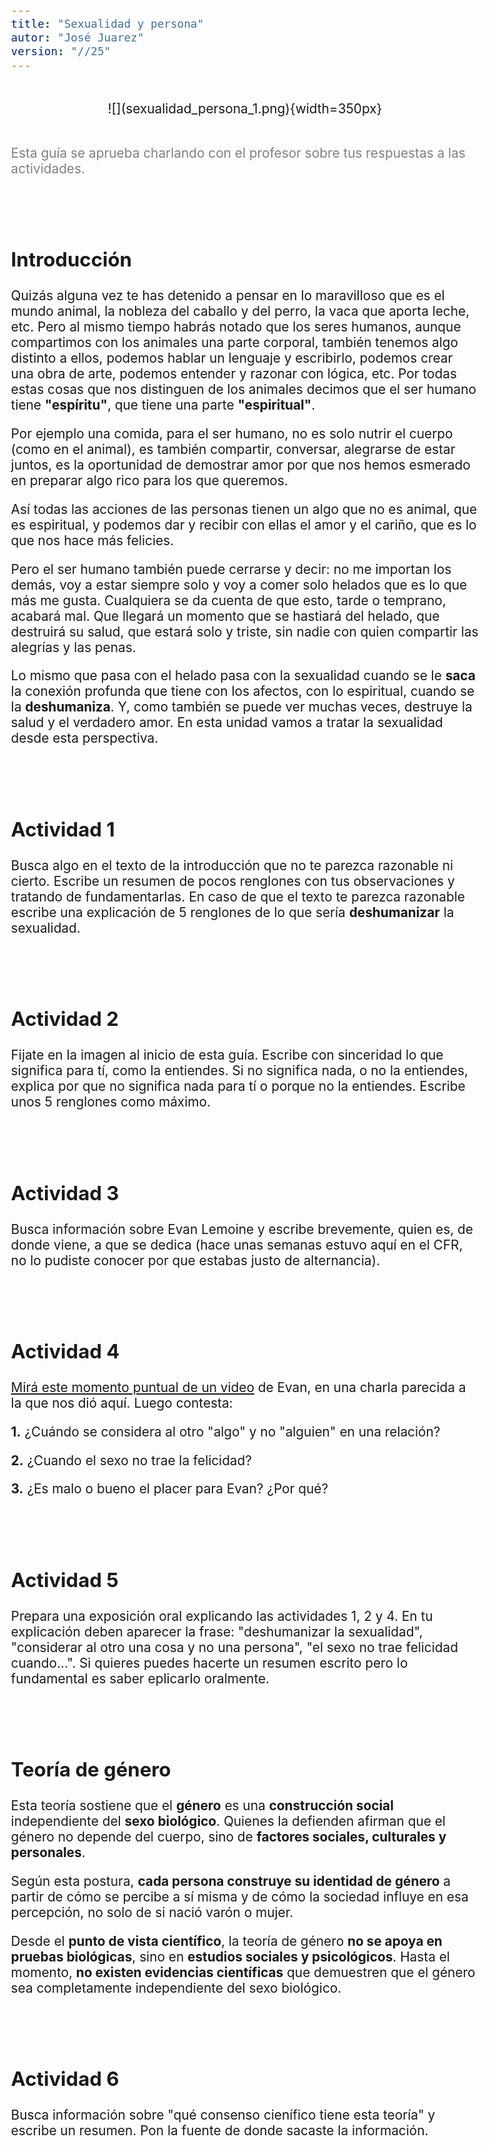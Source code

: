 ```yaml
---
title: "Sexualidad y persona"
autor: "José Juarez"
version: "//25"
---
```


<span hidden>Local path of the file: "H:/cfr/sad4/"</span>
<span hidden>Local path of images: "H:/cfr/sad4/_i/"</span>

<!-- Image -->
<br>
   <center>![](sexualidad_persona_1.png){width=350px}</center>
   <center>
      <span class="grey3 size70"></span>
      <span class="grey3 size50"></span>
   </center>
<br>



<!-- *** GUIDE START *** -->


<span class="grey3">Esta guía se aprueba charlando con el profesor sobre tus respuestas a las actividades.</span>


<br><br>


## Introducción

Quizás alguna vez te has detenido a pensar en lo maravilloso que es el mundo animal, la nobleza del caballo y del perro, la vaca que aporta leche, etc. Pero al mismo tiempo habrás notado que los seres humanos, aunque compartimos con los animales una parte corporal, también tenemos algo distinto a ellos, podemos hablar un lenguaje y escribirlo, podemos crear una obra de arte, podemos entender y razonar con lógica, etc. Por todas estas cosas que nos distinguen de los animales decimos que el ser humano tiene **"espíritu"**, que tiene una parte **"espiritual"**.

Por ejemplo una comida, para el ser humano, no es solo nutrir el cuerpo (como en el animal), es también compartir, conversar, alegrarse de estar juntos, es la oportunidad de demostrar amor por que nos hemos esmerado en preparar algo rico para los que queremos.

Así todas las acciones de las personas tienen un algo que no es animal, que es espiritual, y podemos dar y recibir con ellas el amor y el cariño, que es lo que nos hace más felicies.

Pero el ser humano también puede cerrarse y decir: no me importan los demás, voy a estar siempre solo y voy a comer solo helados que es lo que más me gusta. Cualquiera se da cuenta de que esto, tarde o temprano, acabará mal. Que llegará un momento que se hastiará del helado, que destruirá su salud, que estará solo y triste, sin nadie con quien compartir las alegrías y las penas.

Lo mismo que pasa con el helado pasa con la sexualidad cuando se le **saca** la conexión profunda que tiene con los afectos, con lo espiritual, cuando se la **deshumaniza**. Y, como también se puede ver muchas veces, destruye la salud y el verdadero amor. En esta unidad vamos a tratar la sexualidad desde esta perspectiva.


<br><br>


## Actividad 1

Busca algo en el texto de la introducción que no te parezca razonable ni cierto. Escribe un resumen de pocos renglones con tus observaciones y tratando de fundamentarlas. En caso de que el texto te parezca razonable escribe una explicación de 5 renglones de lo que sería **deshumanizar** la sexualidad.


<br><br>


## Actividad 2

Fijate en la imagen al inicio de esta guía. Escribe con sinceridad lo que significa para tí, como la entiendes. Si no significa nada, o no la entiendes, explica por que no significa nada para tí o porque no la entiendes. Escribe unos 5 renglones como máximo.


<br><br>


## Actividad 3

Busca información sobre Evan Lemoine y escribe brevemente, quien es, de donde viene, a que se dedica (hace unas semanas estuvo aquí en el CFR, no lo pudiste conocer por que estabas justo de alternancia).


<br><br>


## Actividad 4

[Mirá este momento puntual de un video](https://www.youtubetrimmer.com/view/?v=DMVd6y7ivZ8&start=109&end=479&loop=0) de Evan, en una charla parecida a la que nos dió aquí. Luego contesta:

**1.** ¿Cuándo se considera al otro "algo" y no "alguien" en una relación?

**2.** ¿Cuando el sexo no trae la felicidad?

**3.** ¿Es malo o bueno el placer para Evan? ¿Por qué?


<br><br>


## Actividad 5

Prepara una exposición oral explicando las actividades 1, 2 y 4. En tu explicación deben aparecer la frase: "deshumanizar la sexualidad", "considerar al otro una cosa y no una persona", "el sexo no trae felicidad cuando...". Si quieres puedes hacerte un resumen escrito pero lo fundamental es saber eplicarlo oralmente.


<br><br>



## Teoría de género

Esta teoría sostiene que el **género** es una **construcción social** independiente del **sexo biológico**.
Quienes la defienden afirman que el género no depende del cuerpo, sino de **factores sociales, culturales y personales**.

Según esta postura, **cada persona construye su identidad de género** a partir de cómo se percibe a sí misma y de cómo la sociedad influye en esa percepción, no solo de si nació varón o mujer.

Desde el **punto de vista científico**, la teoría de género **no se apoya en pruebas biológicas**, sino en **estudios sociales y psicológicos**.
Hasta el momento, **no existen evidencias científicas** que demuestren que el género sea completamente independiente del sexo biológico.


<br><br>


## Actividad 6

Busca información sobre "qué consenso cienífico tiene esta teoría" y escribe un resumen. Pon la fuente de donde sacaste la información.


<!-- *** GUIDE END *** -->


<!-- *** GUIDE AUXILIARY TEMPLATES *** -->


<div hidden>


<!-- Learning objectives very briefly -->
<span class="grey3 size85">.</span>

<!-- Image -->
<br>
   <center>![](){width=400px}</center>
   <center>
      <span class="grey3 size70">. </span>
      <span class="grey3 size50">Fuente: </span>
   </center>
<br>

<!-- Videos: change XXX to the video-id and put time (seconds) -->
<!-- Yotube with start point -->
👉 [Mira este momento clave en el video](https://www.youtube.com/watch?v=XXX&t=123s)
🎬 [Un fragmento que vale la pena ver](https://www.youtube.com/watch?v=XXX&t=123s)
🔎 [Este detalle del video te va a interesar](https://www.youtube.com/watch?v=XXX&t=123s)
⚡ [Dale play a esta parte y fijate qué pasa](https://www.youtube.com/watch?v=XXX&t=123s)
<!-- Youtubetrimmer with start and end point -->
👉 [Mirá este momento puntual del video](https://youtubetrimmer.com/view/?v=XXX&start=120&end=150&loop=0)
🎬 [Este fragmento explica justo lo que necesitamos](https://youtubetrimmer.com/view/?v=XXX&start=120&end=150&loop=0)
⚡ [Dale play a esta parte y sacá tus conclusiones](https://youtubetrimmer.com/view/?v=XXX&start=120&end=150&loop=0)
🔎 [Fijate qué pasa en este momento](https://youtubetrimmer.com/view/?v=XXX&start=120&end=150&loop=0)

<!-- Visible story or anecdote -->
<span class="grey3 size85">...</span>

<!-- Sections -->
<br><span class="grey3 size70">🔁 Repaso:</span>
<br><span class="grey3 size70">🛠️ Trabajo:</span>
<br><span class="grey3 size70">📘 Teoría:</span>
<br><span class="grey3 size70">✅ Autoevaluación:</span>
<br><span class="grey3 size70">📝 Práctica:</span>
**1.**  **:**
**2.** **:** 

<!-- Solutions -->
<div class="grey3 size70">.</div>


</div>


<!-- Guide style definitions -->
<style>
/* Colors */
.grey1 {color: #b3b3b3;} /* my light-grey */
.grey2 {color: #999999;} /* my middle-grey */
.grey3 {color: #808080;} /* my dark-grey */
.blue1 {color: #6495ed;} /* nvim blue */
.blue2 {color: #276cdf;} /* Andrew Ng Blue */
.sky1 {color: #7dbed8;} /* nvim sky */
.sky2 {color: #27a2db;}   /* my sky */
.green {color: #81b524;} /* my green */
.red1 {color: #ec5469;} /* my coral-red */
.red2 {color: #f44336;} /* my red */
.rose {color: #ec9998:} /* nvim rose */
.gold {color: #df9d43;} /* Andrew Ng gold */
.orange1 {color: #fda556;} /* nvim orange */
.orange2 {color: #ff9505;} /*Andrew Ng orange */
.purple1 {color: #ff40ff;} /* Andrew Ng purple */
.purple2 {color: #d164d7;} /* Andrew Ng purple */
/* Font Size */
.size90 {font-size: 0.9em;}
.size85 {font-size: 0.85em;}
.size80 {font-size: 0.8em;}
.size70 {font-size: 0.7em;}
.size60 {font-size: 0.6em;}
.size50 {font-size: 0.5em;}
/* Document General Font Size */
body {font-size: 1.3em;}
</style>
<!-- Use <span> inline and <div> with several lines --->
